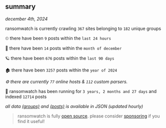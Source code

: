 
## summary
_december 4th, 2024_

ransomwatch is currently crawling `367` sites belonging to `182` unique groups

⏲ there have been `9` posts within the `last 24 hours`

🦈 there have been `14` posts within the `month of december`

🪐 there have been `676` posts within the `last 90 days`

🏚 there have been `3257` posts within the `year of 2024`

_⚙️ there are currently `77` online hosts & `112` custom parsers._

🦕 ransomwatch has been running for `3 years, 2 months and 27 days` and indexed `12714` posts

_all data  [(groups)](http://https://dataleak.hopeless99.top//groups) and [(posts)](http://https://dataleak.hopeless99.top//posts) is available in JSON (updated hourly)_

> ransomwatch is fully [open source](https://github.com/joshhighet/ransomwatch#ransomwatch--). please consider [sponsoring](https://github.com/sponsors/joshhighet) if you find it useful!
